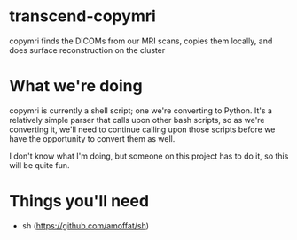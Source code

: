 transcend-copymri
=================

copymri finds the DICOMs from our MRI scans, copies them locally, and does surface reconstruction on the cluster

What we're doing
=================
copymri is currently a shell script; one we're converting to Python. It's a relatively simple parser that calls upon other bash scripts, so as we're converting it, we'll need to continue calling upon those scripts before we have the opportunity to convert them as well.


I don't know what I'm doing, but someone on this project has to do it, so this will be quite fun.

Things you'll need
==================
* sh (https://github.com/amoffat/sh)
